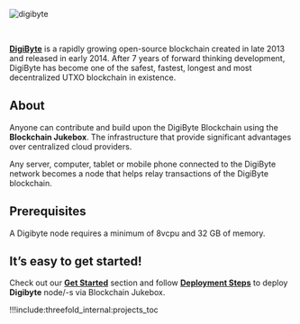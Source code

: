 ![digibyte](img/digibyte_header.jpg)

<br/>

[**DigiByte**](https://digibyte.org) is a rapidly growing open-source blockchain created in late 2013 and released in early 2014. After 7 years of forward thinking development, DigiByte has become one of the safest, fastest, longest and most decentralized UTXO blockchain in existence.


## About

Anyone can contribute and build upon the DigiByte Blockchain using the **Blockchain Jukebox**. The infrastructure that provide significant advantages over centralized cloud providers.
<br/>

Any server, computer, tablet or mobile phone connected to the DigiByte network becomes a node that helps relay transactions of the DigiByte blockchain.

## Prerequisites

A Digibyte node requires a minimum of 8vcpu and 32 GB of memory.

## It’s easy to get started!

Check out our [**Get Started**](get_started) section and follow [**Deployment Steps**](deployment_steps) to deploy **Digibyte** node/-s via Blockchain Jukebox.

!!!include:threefold_internal:projects_toc